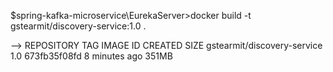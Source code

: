 $spring-kafka-microservice\EurekaServer>docker build -t gstearmit/discovery-service:1.0 .

-->
REPOSITORY                           TAG                                                     IMAGE ID       CREATED         SIZE
gstearmit/discovery-service          1.0                                                     673fb35f08fd   8 minutes ago   351MB